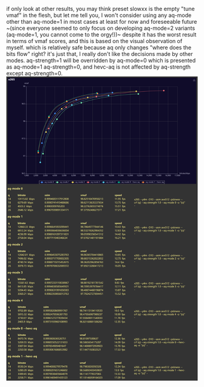 if only look at other results, you may think preset slowxx is the empty "tune vmaf" in the flesh, but let me tell you, I won't consider using any aq-mode other than aq-mode=1 in most cases at least for now and foreseeable future ~(since everyone seemed to only focus on developing aq-mode=2 variants (aq-mode=1, you cannot come to the orgy!))~ despite it has the worst result in terms of vmaf scores, and this is based on the visual observation of myself.
which is relatively safe because aq only changes "where does the bits flow" right? it's just that, I really don't like the decisions made by other modes.
aq-strength=1 will be overridden by aq-mode=0 which is presented as aq-mode=1 aq-strength=0, and hevc-aq is not affected by aq-strength except aq-strength=0.
![img](report.png)